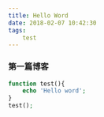 ```yaml
---
title: Hello Word
date: 2018-02-07 10:42:30
tags:
    test
---
```

### 第一篇博客

```PHP
function test(){
    echo 'Hello word';
}
test();

```